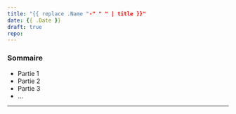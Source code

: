 ```yaml
---
title: "{{ replace .Name "-" " " | title }}"
date: {{ .Date }}
draft: true
repo: 
---
```


### Sommaire

* Partie 1
* Partie 2
* Partie 3
* ...

---